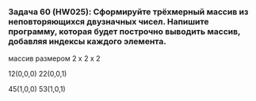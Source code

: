 ### Задача 60  (HW025): Сформируйте трёхмерный массив из неповторяющихся двузначных чисел. Напишите программу, которая будет построчно выводить массив, добавляя индексы каждого элемента.

массив размером 2 x 2 x 2

12(0,0,0) 22(0,0,1)

45(1,0,0) 53(1,0,1)
